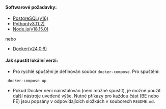 #### Softwarové požadavky:
* [PostgreSQL(v16)](https://www.postgresql.org/download/)
* [Python(v3.11.2)](https://www.python.org/downloads/)
* [Node.js(v18.15.0)](https://nodejs.org/en/download)

nebo

* [Docker(v24.0.6)](https://www.docker.com/products/docker-desktop/)

#### Jak spustit lokální verzi:
* Pro rychlé spuštění je definován soubor `docker-compose`. Pro spuštění:
```bash
 docker-compose up
```
* Pokud Docker není nainstalován (není možné spustit), je možné použít další nástroje uvedené výše. Nutné příkazy pro každou část (BE nebo FE) jsou popsány v odpovídajících složkách v souborech `README.md`.